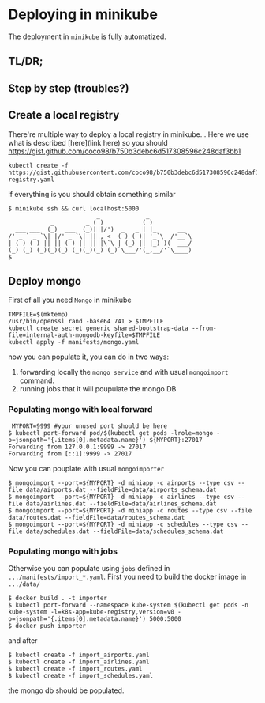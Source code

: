 # Deploying in minikube

The deployment in `minikube` is fully automatized.

## TL/DR;

## Step by step (troubles?)

## Create a local registry

There're multiple way to deploy a local registry in minikube...
Here we use what is described [here](link here) so you should  https://gist.github.com/coco98/b750b3debc6d517308596c248daf3bb1

```shell
kubectl create -f https://gist.githubusercontent.com/coco98/b750b3debc6d517308596c248daf3bb1/raw/6efc11eb8c2dce167ba0a5e557833cc4ff38fa7c/kube-registry.yaml
```

if everything is you should obtain something similar

```shell
$ minikube ssh && curl localhost:5000
                         _             _
            _         _ ( )           ( )
  ___ ___  (_)  ___  (_)| |/')  _   _ | |_      __
/' _ ` _ `\| |/' _ `\| || , <  ( ) ( )| '_`\  /'__`\
| ( ) ( ) || || ( ) || || |\`\ | (_) || |_) )(  ___/
(_) (_) (_)(_)(_) (_)(_)(_) (_)`\___/'(_,__/'`\____)
$
```

## Deploy mongo

First of all you need `Mongo` in minikube

```shell
TMPFILE=$(mktemp)
/usr/bin/openssl rand -base64 741 > $TMPFILE
kubectl create secret generic shared-bootstrap-data --from-file=internal-auth-mongodb-keyfile=$TMPFILE
kubectl apply -f manifests/mongo.yaml
```

now you can populate it, you can do in two ways:

1. forwarding locally the `mongo service` and with usual `mongoimport` command.
2. running jobs that it will poupulate the mongo DB

### Populating mongo with local forward
```shell 
 MYPORT=9999 #your unused port should be here
$ kubectl port-forward pod/$(kubectl get pods -lrole=mongo -o=jsonpath='{.items[0].metadata.name}') ${MYPORT}:27017
Forwarding from 127.0.0.1:9999 -> 27017
Forwarding from [::1]:9999 -> 27017
```

Now you can pouplate with usual `mongoimporter`

```shell
$ mongoimport --port=${MYPORT} -d miniapp -c airports --type csv --file data/airports.dat --fieldFile=data/airports_schema.dat
$ mongoimport --port=${MYPORT} -d miniapp -c airlines --type csv --file data/airlines.dat --fieldFile=data/airlines_schema.dat
$ mongoimport --port=${MYPORT} -d miniapp -c routes --type csv --file data/routes.dat --fieldFile=data/routes_schema.dat
$ mongoimport --port=${MYPORT} -d miniapp -c schedules --type csv --file data/schedules.dat --fieldFile=data/schedules_schema.dat
```

### Populating mongo with jobs

Otherwise you can populate using `jobs` defined in `.../manifests/import_*.yaml`.
First you need to build the docker image in `.../data/`

```shell
$ docker build . -t importer
$ kubectl port-forward --namespace kube-system $(kubectl get pods -n kube-system -l=k8s-app=kube-registry,version=v0 -o=jsonpath='{.items[0].metadata.name}') 5000:5000
$ docker push importer
```

and after 

```shell
$ kubectl create -f import_airports.yaml
$ kubectl create -f import_airlines.yaml
$ kubectl create -f import_routes.yaml
$ kubectl create -f import_schedules.yaml
```

the mongo db should be populated.
